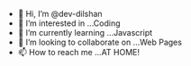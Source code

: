 - 👋 Hi, I’m @dev-dilshan
- 👀 I’m interested in ...Coding 
- 🌱 I’m currently learning ...Javascript
- 💞️ I’m looking to collaborate on ...Web Pages
- 📫 How to reach me ...AT HOME!

<!---
dev-dilshan/dev-dilshan is a ✨ special ✨ repository because its `README.md` (this file) appears on your GitHub profile.
You can click the Preview link to take a look at your changes.
--->
